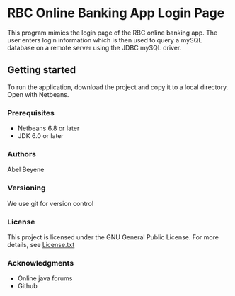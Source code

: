 # RBC Online Banking App Login Page

This program mimics the login page of the RBC online banking app. The user enters login
information which is then used to query a mySQL database on a remote server using the JDBC mySQL
driver.

## Getting started

To run the application, download the project and copy it to a local directory. Open with Netbeans.

### Prerequisites

- Netbeans 6.8 or later
- JDK 6.0 or later

### Authors

Abel Beyene

### Versioning

We use git for version control

### License

This project is licensed under the GNU General Public License. For more details, see [License.txt](License.md)

### Acknowledgments

- Online java forums
- Github

